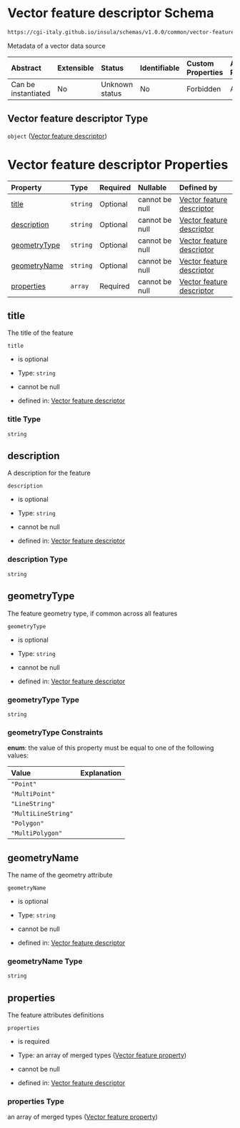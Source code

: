 # Vector feature descriptor Schema

```txt
https://cgi-italy.github.io/insula/schemas/v1.0.0/common/vector-feature-descriptor.schema.json
```

Metadata of a vector data source

| Abstract            | Extensible | Status         | Identifiable | Custom Properties | Additional Properties | Access Restrictions | Defined In                                                                                                           |
| :------------------ | :--------- | :------------- | :----------- | :---------------- | :-------------------- | :------------------ | :------------------------------------------------------------------------------------------------------------------- |
| Can be instantiated | No         | Unknown status | No           | Forbidden         | Allowed               | none                | [vector-feature-descriptor.schema.json](schemas/common/vector-feature-descriptor.schema.json) |

## Vector feature descriptor Type

`object` ([Vector feature descriptor](vector-feature-descriptor.md))

# Vector feature descriptor Properties

| Property                      | Type     | Required | Nullable       | Defined by                                                                                                                                                                                                      |
| :---------------------------- | :------- | :------- | :------------- | :-------------------------------------------------------------------------------------------------------------------------------------------------------------------------------------------------------------- |
| [title](#title)               | `string` | Optional | cannot be null | [Vector feature descriptor](vector-feature-descriptor-properties-title.md)                   |
| [description](#description)   | `string` | Optional | cannot be null | [Vector feature descriptor](vector-feature-descriptor-properties-description.md)       |
| [geometryType](#geometrytype) | `string` | Optional | cannot be null | [Vector feature descriptor](vector-feature-descriptor-properties-geometrytype.md)     |
| [geometryName](#geometryname) | `string` | Optional | cannot be null | [Vector feature descriptor](vector-feature-descriptor-properties-geometryname.md)     |
| [properties](#properties)     | `array`  | Required | cannot be null | [Vector feature descriptor](vector-feature-descriptor-properties-feature-attributes.md) |

## title

The title of the feature

`title`

* is optional

* Type: `string`

* cannot be null

* defined in: [Vector feature descriptor](vector-feature-descriptor-properties-title.md)

### title Type

`string`

## description

A description for the feature

`description`

* is optional

* Type: `string`

* cannot be null

* defined in: [Vector feature descriptor](vector-feature-descriptor-properties-description.md)

### description Type

`string`

## geometryType

The feature geometry type, if common across all features

`geometryType`

* is optional

* Type: `string`

* cannot be null

* defined in: [Vector feature descriptor](vector-feature-descriptor-properties-geometrytype.md)

### geometryType Type

`string`

### geometryType Constraints

**enum**: the value of this property must be equal to one of the following values:

| Value               | Explanation |
| :------------------ | :---------- |
| `"Point"`           |             |
| `"MultiPoint"`      |             |
| `"LineString"`      |             |
| `"MultiLineString"` |             |
| `"Polygon"`         |             |
| `"MultiPolygon"`    |             |

## geometryName

The name of the geometry attribute

`geometryName`

* is optional

* Type: `string`

* cannot be null

* defined in: [Vector feature descriptor](vector-feature-descriptor-properties-geometryname.md)

### geometryName Type

`string`

## properties

The feature attributes definitions

`properties`

* is required

* Type: an array of merged types ([Vector feature property](vector-feature-property.md))

* cannot be null

* defined in: [Vector feature descriptor](vector-feature-descriptor-properties-feature-attributes.md)

### properties Type

an array of merged types ([Vector feature property](vector-feature-property.md))
